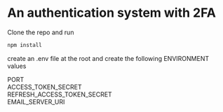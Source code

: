 # An authentication system with 2FA

Clone the repo and run

```ruby
npm install
```

create an .env file at the root and create the following ENVIRONMENT values

PORT  
ACCESS_TOKEN_SECRET  
REFRESH_ACCESS_TOKEN_SECRET  
EMAIL_SERVER_URI
